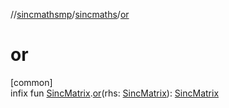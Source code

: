 //[sincmathsmp](../../index.md)/[sincmaths](index.md)/[or](or.md)

# or

[common]\
infix fun [SincMatrix](-sinc-matrix/index.md).[or](or.md)(rhs: [SincMatrix](-sinc-matrix/index.md)): [SincMatrix](-sinc-matrix/index.md)
